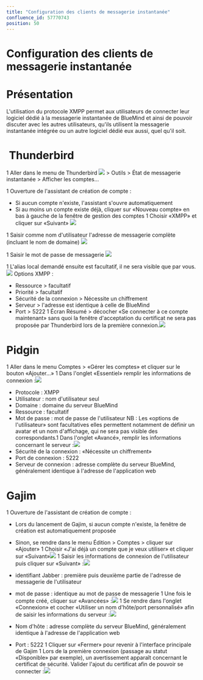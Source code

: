 ```yaml
---
title: "Configuration des clients de messagerie instantanée"
confluence_id: 57770743
position: 50
---
```

# Configuration des clients de messagerie instantanée


# Présentation

L'utilisation du protocole XMPP permet aux utilisateurs de connecter leur logiciel dédié à la messagerie instantanée de BlueMind et ainsi de pouvoir discuter avec les autres utilisateurs, qu'ils utilisent la messagerie instantanée intégrée ou un autre logiciel dédié eux aussi, quel qu'il soit.


#  Thunderbird

1 
Aller dans le menu de Thunderbird ![](../../attachments/57770743/66094998.png) > Outils > État de messagerie instantanée > Afficher les comptes...

1 Ouverture de l'assistant de création de compte :
  - Si aucun compte n'existe, l'assistant s'ouvre automatiquement
  - Si au moins un compte existe déjà, cliquer sur «Nouveau compte» en bas à gauche de la fenêtre de gestion des comptes
1 
Choisir «XMPP» et cliquer sur «Suivant»
![](../../attachments/57770743/66095007.png)

1 
Saisir comme nom d'utilisateur l'adresse de messagerie complète (incluant le nom de domaine)
![](../../attachments/57770743/66094994.png)

1 
Saisir le mot de passe de messagerie
![](../../attachments/57770743/66094995.png)

1 
L'alias local demandé ensuite est facultatif, il ne sera visible que par vous.
![](../../attachments/57770743/66094996.png)
Options XMPP :

  - Ressource > facultatif
  - Priorité > facultatif
  - Sécurité de la connexion > Nécessite un chiffrement
  - Serveur > l'adresse est identique à celle de BlueMind
  - Port > 5222
1 Écran Résumé > décocher «Se connecter à ce compte maintenant» sans quoi la fenêtre d'acceptation du certificat ne sera pas proposée par Thunderbird lors de la première connexion.![](../../attachments/57770743/66094997.png)


# Pidgin

1 Aller dans le menu Comptes > «Gérer les comptes» et cliquer sur le bouton «Ajouter...»
1 Dans l'onglet «Essentiel» remplir les informations de connexion :![](../../attachments/57770743/66094993.png)
  - Protocole : XMPP
  - Utilisateur : nom d'utilisateur seul
  - Domaine : domaine du serveur BlueMind
  - Ressource : facultatif
  - Mot de passe : mot de passe de l'utilisateur
NB : Les «options de l'utilisateur» sont facultatives elles permettent notamment de définir un avatar et un nom d'affichage, qui ne sera pas visible des correspondants.1 Dans l'onglet «Avancé», remplir les informations concernant le serveur :![](../../attachments/57770743/66094999.png)
  - Sécurité de la connexion : «Nécessite un chiffrement»
  - Port de connexion : 5222
  - Serveur de connexion : adresse complète du serveur BlueMind, généralement identique à l'adresse de l'application web


# Gajim

1 Ouverture de l'assistant de création de compte :
  - Lors du lancement de Gajim, si aucun compte n'existe, la fenêtre de création est automatiquement proposée
  - Sinon, se rendre dans le menu Édition > Comptes > cliquer sur «Ajouter»
1 Choisir «J'ai déjà un compte que je veux utiliser» et cliquer sur «Suivant»![](../../attachments/57770743/66095000.png)
1 Saisir les informations de connexion de l'utilisateur puis cliquer sur «Suivant» :![](../../attachments/57770743/66095001.png)
  - identifiant Jabber : première puis deuxième partie de l'adresse de messagerie de l'utilisateur
  - mot de passe : identique au mot de passe de messagerie
1 Une fois le compte créé, cliquer sur «Avancées» :![](../../attachments/57770743/66095002.png)
1 Se rendre dans l'onglet «Connexion» et cocher «Utiliser un nom d'hôte/port personnalisé» afin de saisir les informations du serveur :![](../../attachments/57770743/66095003.png)
  - Nom d'hôte : adresse complète du serveur BlueMind, généralement identique à l'adresse de l'application web

  - Port : 5222
1 Cliquer sur «Fermer» pour revenir à l'interface principale de Gajim
1 Lors de la première connexion (passage au statut «Disponible» par exemple), un avertissement apparaît concernant le certificat de sécurité. Valider l'ajout du certificat afin de pouvoir se connecter :![](../../attachments/57770743/66095004.png)


